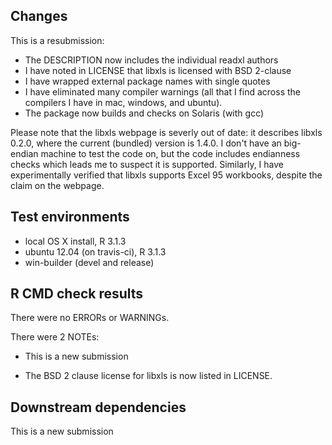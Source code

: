 ## Changes

This is a resubmission:

* The DESCRIPTION now includes the individual readxl authors
* I have noted in LICENSE that libxls is licensed with BSD 2-clause
* I have wrapped external package names with single quotes
* I have eliminated many compiler warnings (all that I find across the 
  compilers I have in mac, windows, and ubuntu).
* The package now builds and checks on Solaris (with gcc)

Please note that the libxls webpage is severly out of date: it describes libxls 0.2.0, where the current (bundled) version is 1.4.0. I don't have an big-endian machine to test the code on, but the code includes endianness checks which leads me to suspect it is supported. Similarly, I have experimentally verified that libxls supports Excel 95 workbooks, despite the claim on the webpage.

## Test environments
* local OS X install, R 3.1.3
* ubuntu 12.04 (on travis-ci), R 3.1.3
* win-builder (devel and release)

## R CMD check results
There were no ERRORs or WARNINGs. 

There were 2 NOTEs:

* This is a new submission

* The BSD 2 clause license for libxls is now listed in LICENSE.

## Downstream dependencies
This is a new submission

